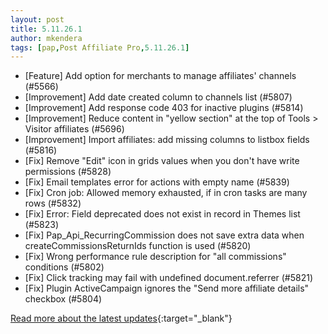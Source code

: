 ```yaml
---
layout: post
title: 5.11.26.1
author: mkendera
tags: [pap,Post Affiliate Pro,5.11.26.1]
---
```


- [Feature] Add option for merchants to manage affiliates' channels (#5566)
- [Improvement] Add date created column to channels list (#5807)
- [Improvement] Add response code 403 for inactive plugins (#5814)
- [Improvement] Reduce content in "yellow section" at the top of Tools > Visitor affiliates (#5696)
- [Improvement] Import affiliates: add missing columns to listbox fields (#5816)
- [Fix] Remove "Edit" icon in grids values when you don't have write permissions (#5828)
- [Fix] Email templates error for actions with empty name (#5839)
- [Fix] Cron job: Allowed memory exhausted, if in cron tasks are many rows (#5832)
- [Fix] Error: Field deprecated does not exist in record in Themes list (#5823)
- [Fix] Pap_Api_RecurringCommission does not save extra data when createCommissionsReturnIds function is used (#5820)
- [Fix] Wrong performance rule description for "all commissions" conditions (#5802)
- [Fix] Click tracking may fail with undefined document.referrer (#5821)
- [Fix] Plugin ActiveCampaign ignores the "Send more affiliate details" checkbox (#5804)

[Read more about the latest updates](https://www.postaffiliatepro.com/blog/post-affiliate-pro-versions-5-11-27-1-5-11-26-1-and-5-11-23-5/){:target="_blank"}
